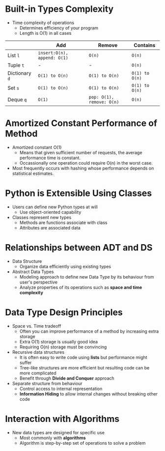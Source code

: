 # Built-in Types Complexity
- Time complexity of operations
    - Determines efficiency of your program
    - Length is O(1) in all cases

|                |Add                          |Remove               |Contains        |
|----------------|-----------------------------|---------------------|----------------|
|List ``l``      |``insert:O(n), append: O(1)``|``O(n)``             |``O(n)``        |
|Tuple ``t``     |-                            |-                    |``O(n)``        |
|Dictionary ``d``|``O(1) to O(n)``             |``O(1) to O(n)``     |``O(1) to O(n)``|
|Set ``s``       |``O(1) to O(n)``             |``O(1) to O(n)``     |``O(1) to O(n)``|
|Deque ``q``     |``O(1)``                     |``pop: O(1), remove: O(n)`` |``O(n)`` |       |

# Amortized Constant Performance of Method
- Amortized constant O(1)
    - Means that given sufficient number of requests, the average performance time is constant.
    - Occassionally one operation could require O(n) in the worst case.
- Most frequently occurs with hashing whose performance depends on statistical estimates.

# Python is Extensible Using Classes
- Users can define new Python types at will
    - Use object-oriented capability
- Classes represent new types
    - Methods are functions associate with class
    - Attributes are associated data

# Relationships between ADT and DS
- Data Structure
    - Organize data efficiently using existing types
- Abstract Data Types
    - Modeling approach to define new Data Type by its behaviour from user's perspective
    - Analyze properties of its operations such as **space and time complexity**

# Data Type Design Principles
- Space vs. Time tradeoff
    - Often you can improve performance of a method by increasing extra storage
    - Extra O(1) storage is usually good idea
    - Requiring O(n) storage must be convincing
- Recursive data structures
    - It is often easy to write code using **lists** but performance might suffer
    - Tree-like structures are more efficient but resulting code can be more complicated
    - Benefit through **Divide and Conquer** approach
- Separate structure from behaviour
    - Control access to internal representation
    - **Information Hiding** to allow internal changes without breaking other code

# Interaction with Algorithms
- New data types are designed for specific use
    - Most commonly with **algorithms**
    - Algorithm is step-by-step set of operations to solve a problem